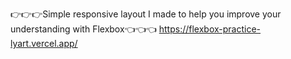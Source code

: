 👉👉👉Simple responsive layout I made to help you improve your understanding with Flexbox👈👈👈
https://flexbox-practice-lyart.vercel.app/
